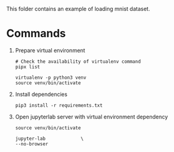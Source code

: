 This folder contains an example of loading mnist dataset.

# Commands

1. Prepare virtual environment

    ``` shell
    # Check the availability of virtualenv command
    pipx list

    virtualenv -p python3 venv
    source venv/bin/activate
    ```
2. Install dependencies

    ``` shell
    pip3 install -r requirements.txt
    ```

3. Open jupyterlab server with virtual environment dependency

    ``` shell
    source venv/bin/activate

    jupyter-lab             \
    --no-browser
    ```


